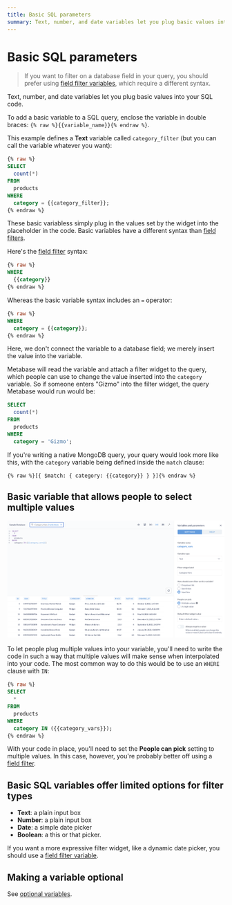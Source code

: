 ```yaml
---
title: Basic SQL parameters
summary: Text, number, and date variables let you plug basic values into your SQL code.
---
```


# Basic SQL parameters

> If you want to filter on a database field in your query, you should prefer using [field filter variables](./sql-parameters.md), which require a different syntax.

Text, number, and date variables let you plug basic values into your SQL code.

To add a basic variable to a SQL query, enclose the variable in double braces: `{% raw %}{{variable_name}}{% endraw %}`.

This example defines a **Text** variable called `category_filter` (but you can call the variable whatever you want):

```sql
{% raw %}
SELECT
  count(*)
FROM
  products
WHERE
  category = {{category_filter}};
{% endraw %}
```

These basic variabless simply plug in the values set by the widget into the placeholder in the code. Basic variables have a different syntax than [field filters](./sql-parameters.md).

Here's the [field filter](./field-filters.md) syntax:

```sql
{% raw %}
WHERE
  {{category}}
{% endraw %}
```

Whereas the basic variable syntax includes an `=` operator:

```sql
{% raw %}
WHERE
  category = {{category}};
{% endraw %}
```

Here, we don't connect the variable to a database field; we merely insert the value into the variable.

Metabase will read the variable and attach a filter widget to the query, which people can use to change the value inserted into the `category` variable. So if someone enters "Gizmo" into the filter widget, the query Metabase would run would be:

```sql
SELECT
  count(*)
FROM
  products
WHERE
  category = 'Gizmo';
```

If you're writing a native MongoDB query, your query would look more like this, with the `category` variable being defined inside the `match` clause:

```
{% raw %}[{ $match: { category: {{category}} } }]{% endraw %}
```

## Basic variable that allows people to select multiple values

![Basic variable with multiple values](../images/multiple-values.png)

To let people plug multiple values into your variable, you'll need to write the code in such a way that multiple values will make sense when interpolated into your code. The most common way to do this would be to use an `WHERE` clause with `IN`:

```sql
{% raw %}
SELECT
  *
FROM
  products
WHERE
  category IN ({{category_vars}});
{% endraw %}
```

With your code in place, you'll need to set the **People can pick** setting to multiple values. In this case, however, you're probably better off using a [field filter](./field-filters.md).

## Basic SQL variables offer limited options for filter types

- **Text**: a plain input box
- **Number**: a plain input box
- **Date**: a simple date picker
- **Boolean**: a this or that picker.

If you want a more expressive filter widget, like a dynamic date picker, you should use a [field filter variable](./field-filters.md).

## Making a variable optional

See [optional variables](./optional-variables.md).
